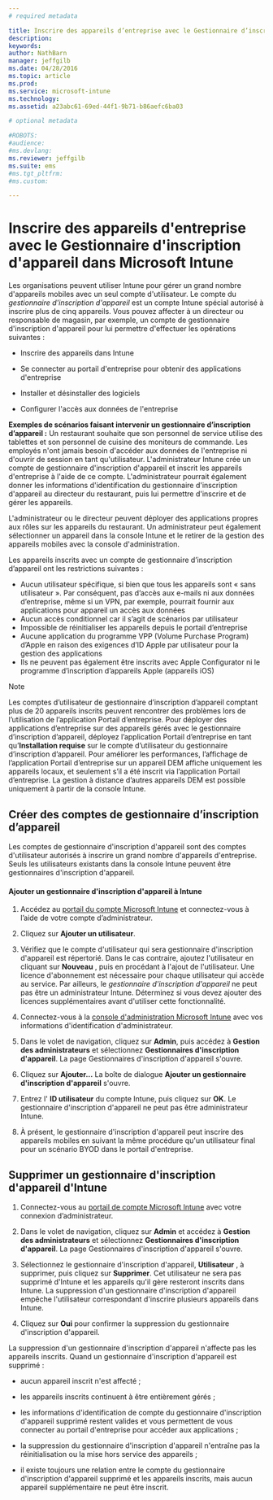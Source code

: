 ```yaml
---
# required metadata

title: Inscrire des appareils d’entreprise avec le Gestionnaire d’inscription d’appareil dans Microsoft Intune | Microsoft Intune
description:
keywords:
author: NathBarn
manager: jeffgilb
ms.date: 04/28/2016
ms.topic: article
ms.prod:
ms.service: microsoft-intune
ms.technology:
ms.assetid: a23abc61-69ed-44f1-9b71-b86aefc6ba03

# optional metadata

#ROBOTS:
#audience:
#ms.devlang:
ms.reviewer: jeffgilb
ms.suite: ems
#ms.tgt_pltfrm:
#ms.custom:

---
```


# Inscrire des appareils d'entreprise avec le Gestionnaire d'inscription d'appareil dans Microsoft Intune
Les organisations peuvent utiliser Intune pour gérer un grand nombre d'appareils mobiles avec un seul compte d'utilisateur. Le compte du *gestionnaire d'inscription d'appareil* est un compte Intune spécial autorisé à inscrire plus de cinq appareils. Vous pouvez affecter à un directeur ou responsable de magasin, par exemple, un compte de gestionnaire d'inscription d'appareil pour lui permettre d'effectuer les opérations suivantes :

-   Inscrire des appareils dans Intune

-   Se connecter au portail d'entreprise pour obtenir des applications d'entreprise

-   Installer et désinstaller des logiciels

-   Configurer l'accès aux données de l'entreprise


**Exemples de scénarios faisant intervenir un gestionnaire d’inscription d’appareil :** Un restaurant souhaite que son personnel de service utilise des tablettes et son personnel de cuisine des moniteurs de commande. Les employés n'ont jamais besoin d'accéder aux données de l'entreprise ni d'ouvrir de session en tant qu'utilisateur. L'administrateur Intune crée un compte de gestionnaire d'inscription d'appareil et inscrit les appareils d'entreprise à l'aide de ce compte. L'administrateur pourrait également donner les informations d'identification du gestionnaire d'inscription d'appareil au directeur du restaurant, puis lui permettre d'inscrire et de gérer les appareils.

L'administrateur ou le directeur peuvent déployer des applications propres aux rôles sur les appareils du restaurant. Un administrateur peut également sélectionner un appareil dans la console Intune et le retirer de la gestion des appareils mobiles avec la console d'administration.

Les appareils inscrits avec un compte de gestionnaire d’inscription d’appareil ont les restrictions suivantes :
  - Aucun utilisateur spécifique, si bien que tous les appareils sont « sans utilisateur ». Par conséquent, pas d’accès aux e-mails ni aux données d’entreprise, même si un VPN, par exemple, pourrait fournir aux applications pour appareil un accès aux données
  - Aucun accès conditionnel car il s’agit de scénarios par utilisateur
  - Impossible de réinitialiser les appareils depuis le portail d’entreprise
  - Aucune application du programme VPP (Volume Purchase Program) d’Apple en raison des exigences d’ID Apple par utilisateur pour la gestion des applications
  - Ils ne peuvent pas également être inscrits avec Apple Configurator ni le programme d’inscription d’appareils Apple (appareils iOS)

> [!NOTE]
> Les comptes d’utilisateur de gestionnaire d’inscription d’appareil comptant plus de 20 appareils inscrits peuvent rencontrer des problèmes lors de l’utilisation de l’application Portail d’entreprise. Pour déployer des applications d’entreprise sur des appareils gérés avec le gestionnaire d’inscription d’appareil, déployez l’application Portail d’entreprise en tant qu’**Installation requise** sur le compte d’utilisateur du gestionnaire d’inscription d’appareil.
> Pour améliorer les performances, l’affichage de l’application Portail d’entreprise sur un appareil DEM affiche uniquement les appareils locaux, et seulement s’il a été inscrit via l’application Portail d’entreprise. La gestion à distance d’autres appareils DEM est possible uniquement à partir de la console Intune.

## Créer des comptes de gestionnaire d’inscription d’appareil
Les comptes de gestionnaire d'inscription d'appareil sont des comptes d'utilisateur autorisés à inscrire un grand nombre d'appareils d'entreprise. Seuls les utilisateurs existants dans la console Intune peuvent être gestionnaires d'inscription d'appareil.

#### Ajouter un gestionnaire d'inscription d'appareil à Intune

1.  Accédez au [portail du compte Microsoft Intune](http://go.microsoft.com/fwlink/?LinkId=698854) et connectez-vous à l’aide de votre compte d’administrateur.

2.  Cliquez sur **Ajouter un utilisateur**.

3.  Vérifiez que le compte d'utilisateur qui sera gestionnaire d'inscription d'appareil est répertorié. Dans le cas contraire, ajoutez l'utilisateur en cliquant sur **Nouveau** , puis en procédant à l'ajout de l'utilisateur. Une licence d'abonnement est nécessaire pour chaque utilisateur qui accède au service. Par ailleurs, le *gestionnaire d'inscription d'appareil* ne peut pas être un administrateur Intune. Déterminez si vous devez ajouter des licences supplémentaires avant d'utiliser cette fonctionnalité.

4.  Connectez-vous à la [console d'administration Microsoft Intune](http://manage.microsoft.com) avec vos informations d'identification d'administrateur.

5.  Dans le volet de navigation, cliquez sur **Admin**, puis accédez à **Gestion des administrateurs** et sélectionnez **Gestionnaires d'inscription d'appareil**. La page Gestionnaires d'inscription d'appareil s'ouvre.

6.  Cliquez sur **Ajouter...** La boîte de dialogue **Ajouter un gestionnaire d'inscription d'appareil** s'ouvre.

7.  Entrez l' **ID utilisateur** du compte Intune, puis cliquez sur **OK**. Le gestionnaire d'inscription d'appareil ne peut pas être administrateur Intune.

8.  À présent, le gestionnaire d'inscription d'appareil peut inscrire des appareils mobiles en suivant la même procédure qu'un utilisateur final pour un scénario BYOD dans le portail d'entreprise.

## Supprimer un gestionnaire d'inscription d'appareil d'Intune

1.  Connectez-vous au [portail de compte Microsoft Intune](http://manage.microsoft.com) avec votre connexion d’administrateur.

2.  Dans le volet de navigation, cliquez sur **Admin** et accédez à **Gestion des administrateurs** et sélectionnez **Gestionnaires d'inscription d'appareil**. La page Gestionnaires d'inscription d'appareil s'ouvre.

3.  Sélectionnez le gestionnaire d'inscription d'appareil, **Utilisateur** , à supprimer, puis cliquez sur **Supprimer**. Cet utilisateur ne sera pas supprimé d'Intune et les appareils qu'il gère resteront inscrits dans Intune. La suppression d'un gestionnaire d'inscription d'appareil empêche l'utilisateur correspondant d'inscrire plusieurs appareils dans Intune.

4.  Cliquez sur **Oui** pour confirmer la suppression du gestionnaire d'inscription d'appareil.

La suppression d'un gestionnaire d'inscription d'appareil n'affecte pas les appareils inscrits. Quand un gestionnaire d'inscription d'appareil est supprimé :

-   aucun appareil inscrit n'est affecté ;

-   les appareils inscrits continuent à être entièrement gérés ;

-   les informations d'identification de compte du gestionnaire d'inscription d'appareil supprimé restent valides et vous permettent de vous connecter au portail d'entreprise pour accéder aux applications ;

-   la suppression du gestionnaire d'inscription d'appareil n'entraîne pas la réinitialisation ou la mise hors service des appareils ;

-   il existe toujours une relation entre le compte du gestionnaire d'inscription d'appareil supprimé et les appareils inscrits, mais aucun appareil supplémentaire ne peut être inscrit.


<!--HONumber=Jun16_HO1-->


